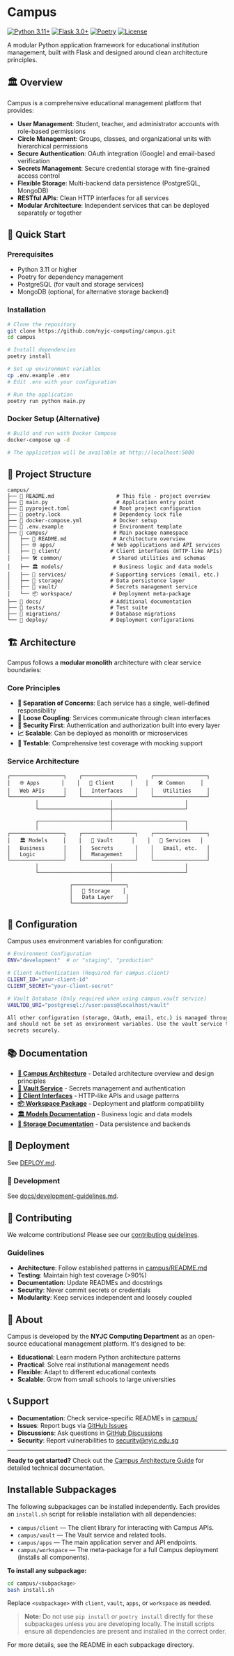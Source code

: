 # Campus

[![Python 3.11+](https://img.shields.io/badge/python-3.11+-blue.svg)](https://www.python.org/downloads/)
[![Flask 3.0+](https://img.shields.io/badge/flask-3.0+-green.svg)](https://flask.palletsprojects.com/)
[![Poetry](https://img.shields.io/badge/dependency%20management-poetry-blue.svg)](https://python-poetry.org/)
[![License](https://img.shields.io/badge/license-MIT-blue.svg)](LICENSE)

A modular Python application framework for educational institution management, built with Flask and designed around clean architecture principles.

## 🏛️ Overview

Campus is a comprehensive educational management platform that provides:

- **User Management**: Student, teacher, and administrator accounts with role-based permissions
- **Circle Management**: Groups, classes, and organizational units with hierarchical permissions
- **Secure Authentication**: OAuth integration (Google) and email-based verification
- **Secrets Management**: Secure credential storage with fine-grained access control
- **Flexible Storage**: Multi-backend data persistence (PostgreSQL, MongoDB)
- **RESTful APIs**: Clean HTTP interfaces for all services
- **Modular Architecture**: Independent services that can be deployed separately or together

## 🚀 Quick Start

### Prerequisites

- Python 3.11 or higher
- Poetry for dependency management
- PostgreSQL (for vault and storage services)
- MongoDB (optional, for alternative storage backend)

### Installation

```bash
# Clone the repository
git clone https://github.com/nyjc-computing/campus.git
cd campus

# Install dependencies
poetry install

# Set up environment variables
cp .env.example .env
# Edit .env with your configuration

# Run the application
poetry run python main.py
```

### Docker Setup (Alternative)

```bash
# Build and run with Docker Compose
docker-compose up -d

# The application will be available at http://localhost:5000
```

## 📁 Project Structure

```
campus/
├── 📄 README.md                    # This file - project overview
├── 📄 main.py                      # Application entry point
├── 📄 pyproject.toml              # Root project configuration
├── 📄 poetry.lock                 # Dependency lock file
├── 📄 docker-compose.yml          # Docker setup
├── 📄 .env.example                # Environment template
├── 📁 campus/                     # Main package namespace
│   ├── 📄 README.md               # Architecture overview
│   ├── 🌐 apps/                  # Web applications and API services
│   ├── 🔌 client/                # Client interfaces (HTTP-like APIs)
│   ├── 🛠️ common/                # Shared utilities and schemas
│   ├── 🏛️ models/                # Business logic and data models
│   ├── 📧 services/              # Supporting services (email, etc.)
│   ├── 💾 storage/               # Data persistence layer
│   ├── 🔐 vault/                 # Secrets management service
│   └── 📦 workspace/             # Deployment meta-package
├── 📁 docs/                      # Additional documentation
├── 📁 tests/                     # Test suite
├── 📁 migrations/                # Database migrations
└── 📁 deploy/                    # Deployment configurations
```

## 🏗️ Architecture

Campus follows a **modular monolith** architecture with clear service boundaries:

### Core Principles

- **🔄 Separation of Concerns**: Each service has a single, well-defined responsibility
- **🔌 Loose Coupling**: Services communicate through clean interfaces
- **🔐 Security First**: Authentication and authorization built into every layer
- **📈 Scalable**: Can be deployed as monolith or microservices
- **🧪 Testable**: Comprehensive test coverage with mocking support

### Service Architecture

```
┌─────────────────┐    ┌─────────────────┐    ┌─────────────────┐
│   🌐 Apps       │    │   🔌 Client     │    │   🛠️ Common     │
│   Web APIs      │    │   Interfaces    │    │   Utilities     │
└─────────────────┘    └─────────────────┘    └─────────────────┘
         │                       │                       │
         └───────────────────────┼───────────────────────┘
                                 │
         ┌───────────────────────┼───────────────────────┐
         │                       │                       │
┌─────────────────┐    ┌─────────────────┐    ┌─────────────────┐
│   🏛️ Models     │    │   🔐 Vault      │    │   📧 Services   │
│   Business      │    │   Secrets       │    │   Email, etc.   │
│   Logic         │    │   Management    │    │                 │
└─────────────────┘    └─────────────────┘    └─────────────────┘
         │                       │                       │
         └───────────────────────┼───────────────────────┘
                                 │
                    ┌─────────────────┐
                    │   💾 Storage    │
                    │   Data Layer    │
                    └─────────────────┘
```

## 🔧 Configuration

Campus uses environment variables for configuration:

```bash
# Environment Configuration
ENV="development"  # or "staging", "production"

# Client Authentication (Required for campus.client)
CLIENT_ID="your-client-id"
CLIENT_SECRET="your-client-secret"

# Vault Database (Only required when using campus.vault service)
VAULTDB_URI="postgresql://user:pass@localhost/vault"

All other configuration (storage, OAuth, email, etc.) is managed through campus.vault
and should not be set as environment variables. Use the vault service to manage these
secrets securely.
```

## 📚 Documentation

- **[📄 Campus Architecture](campus/README.md)** - Detailed architecture overview and design principles
- **[🔐 Vault Service](campus/vault/README.md)** - Secrets management and authentication
- **[🔌 Client Interfaces](campus/client/README.md)** - HTTP-like APIs and usage patterns
- **[📦 Workspace Package](campus/workspace/README.md)** - Deployment and platform compatibility
- **[🏛️ Models Documentation](campus/models/README.md)** - Business logic and data models
- **[💾 Storage Documentation](campus/storage/README.md)** - Data persistence and backends

## 🚀 Deployment

See [DEPLOY.md](DEPLOY.md).

### 🔬 Development

See [docs/development-guidelines.md](docs/development-guidelines.md).

## 🤝 Contributing

We welcome contributions! Please see our [contributing guidelines](docs/CONTRIBUTING.md).

### Guidelines

- **Architecture**: Follow established patterns in [campus/README.md](campus/README.md)
- **Testing**: Maintain high test coverage (>90%)
- **Documentation**: Update READMEs and docstrings
- **Security**: Never commit secrets or credentials
- **Modularity**: Keep services independent and loosely coupled

## 🏫 About

Campus is developed by the **NYJC Computing Department** as an open-source educational management platform. It's designed to be:

- **Educational**: Learn modern Python architecture patterns
- **Practical**: Solve real institutional management needs  
- **Flexible**: Adapt to different educational contexts
- **Scalable**: Grow from small schools to large universities

## 📞 Support

- **Documentation**: Check service-specific READMEs in [campus/](campus/)
- **Issues**: Report bugs via [GitHub Issues](https://github.com/nyjc-computing/campus/issues)
- **Discussions**: Ask questions in [GitHub Discussions](https://github.com/nyjc-computing/campus/discussions)
- **Security**: Report vulnerabilities to [security@nyjc.edu.sg](mailto:security@nyjc.edu.sg)

---

**Ready to get started?** Check out the [Campus Architecture Guide](campus/README.md) for detailed technical documentation.

## Installable Subpackages

The following subpackages can be installed independently. Each provides an `install.sh` script for reliable installation with all dependencies:

- `campus/client` — The client library for interacting with Campus APIs.
- `campus/vault` — The Vault service and related tools.
- `campus/apps` — The main application server and API endpoints.
- `campus/workspace` — The meta-package for a full Campus deployment (installs all components).

**To install any subpackage:**

```bash
cd campus/<subpackage>
bash install.sh
```

Replace `<subpackage>` with `client`, `vault`, `apps`, or `workspace` as needed.

> **Note:** Do not use `pip install` or `poetry install` directly for these subpackages unless you are developing locally. The install scripts ensure all dependencies are present and installed in the correct order.

For more details, see the README in each subpackage directory.

